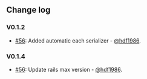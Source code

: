 ## Change log

### V0.1.2
* [#56](https://github.com/Wolox/wor-paginate/pull/56): Added automatic each serializer - [@hdf1986](https://github.com/hdf1986).

### V0.1.4
* [#56](https://github.com/Wolox/wor-paginate/pull/57): Update rails max version - [@hdf1986](https://github.com/hdf1986).

